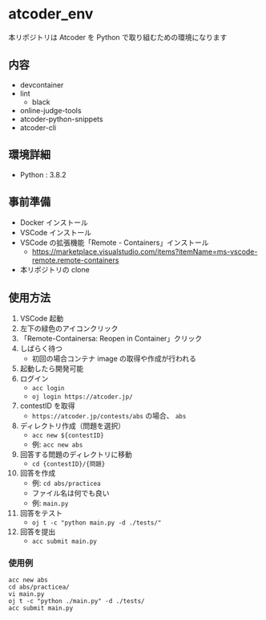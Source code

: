 # atcoder_env

本リポジトリは Atcoder を Python で取り組むための環境になります

## 内容

- devcontainer
- lint
  - black
- online-judge-tools
- atcoder-python-snippets
- atcoder-cli

## 環境詳細

- Python : 3.8.2

## 事前準備

- Docker インストール
- VSCode インストール
- VSCode の拡張機能「Remote - Containers」インストール
  - https://marketplace.visualstudio.com/items?itemName=ms-vscode-remote.remote-containers
- 本リポジトリの clone

## 使用方法

1. VSCode 起動
2. 左下の緑色のアイコンクリック
3. 「Remote-Containersa: Reopen in Container」クリック
4. しばらく待つ
   - 初回の場合コンテナ image の取得や作成が行われる
5. 起動したら開発可能
6. ログイン
   - `acc login`
   - `oj login https://atcoder.jp/`
7. contestID を取得
   - `https://atcoder.jp/contests/abs` の場合、 `abs`
8. ディレクトリ作成（問題を選択）
   - `acc new ${contestID}`
   - 例: `acc new abs`
9. 回答する問題のディレクトリに移動
   - `cd {contestID}/{問題}`
10. 回答を作成
    - 例: `cd abs/practicea`
    - ファイル名は何でも良い
    - 例: `main.py`
11. 回答をテスト
    - `oj t -c "python main.py -d ./tests/"`
12. 回答を提出
    - `acc submit main.py`

### 使用例

```
acc new abs
cd abs/practicea/
vi main.py
oj t -c "python ./main.py" -d ./tests/
acc submit main.py
```
